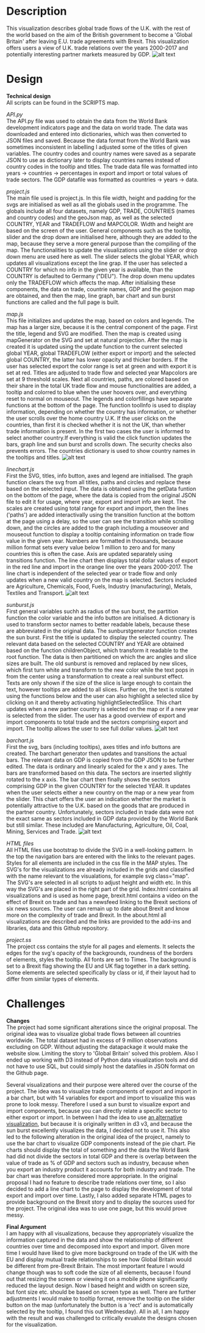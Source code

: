 # Description
This visualization describes global trade flows of the U.K. with the rest of the world based on the aim of the British government to become a 'Global Britain' after leaving E.U. trade agreements with Brexit. This visualization offers users a view of U.K. trade relations over the years 2000-2017 and potentially interesting partner markets measured by GDP.
![alt text](https://github.com/petersjanjaap/project/blob/master/Images/Index_p1.png)

# Design
**Technical design**\
All scripts can be found in the SCRIPTS map.

_API.py_\
The API.py file was used to obtain the data from the World Bank development indicators page and the data on world trade. The data was downloaded and entered into dictionaries, which was then converted to JSON files and saved. Because the data format from the World Bank was sometimes inconsistent in labelling I adjusted some of the titles of given variables. The country codes and country names were saved as a separate JSON to use as dictionary later to display countries names instead of country codes in the tooltip and titles. The trade data file was formatted into years -> countries -> percentages in export and import or total values of trade sectors. The GDP datafile was formatted as countries -> years -> data. 

_project.js_\
The main file used is project.js. In this file width, height and padding for the svgs are initialised as well as all the globals used in the programme. The globals include all four datasets, namely GDP, TRADE, COUNTRIES (names and country codes) and the geoJson map, as well as the selected COUNTRY, YEAR and TRADEFLOW and MAPCOLOR. Width and height are based on the screen of the user. General components such as the tooltip, slider and the drop down are initialised here, although they are added to the map, because they serve a more general purpose than the compiling of the map. The functionalities to update the visualizations using the slider or drop down menu are used here as well. The slider selects the global YEAR, which updates all visualizations except the line grap. If the user has selected a COUNTRY for which no info in the given year is available, than the COUNTRY is defaulted to Germany ("DEU"). The drop down menu updates only the TRADEFLOW which affects the map. After initialising these components, the data on trade, countrie names, GDP and the geojson map are obtained, and then the map, line graph, bar chart and sun burst functions are called and the full page is built. 

_map.js_\
This file initializes and updates the map, based on colors and legends. The map has a larger size, because it is the central component of the page. First the title, legend and SVG are modified. Then the map is created using mapGenerator on the SVG and set at natural projection. After the map is created it is updated using the update function to the current selected global YEAR, global TRADEFLOW (either export or import) and the selected global COUNTRY, the latter has lower opacity and thicker borders. If the user has selected export the color range is set at green and with export it is set at red. Titles are adjusted to trade flow and selected year Mapcolors are set at 9 threshold scales. Next all countries, paths, are colored based on their share in the total UK trade flow and mouse functionalities are added, a tooltip and colorred to blue when the user hoovers over, and everything reset to normal on mouseout. The legends and colorfillings have separate functions at the bottom of the page. The function toolInfo is used to display information, depending on whether the country has information, or whether the user scrolls over the home country U.K. If the user clicks on the countries, than first it is checked whether it is not the UK, than whether trade information is present. In the first two cases the user is informed to select another country.If everything is valid the click function updates the bars, graph line and sun burst and scrolls down. The security checks also prevents errors. The countries dictionary is used to show country names in the tooltips and titles.
![alt text](https://github.com/petersjanjaap/project/blob/master/Images/map.png)

_linechart.js_\
First the SVG, titles, info button, axes and legend are initialised. The graph function clears the svg from all titles, paths and circles and replace these based on the selected input. The data is obtained using the getData funtion on the bottom of the page, where the data is copied from the original JSON file to edit it for usage, where year, export and import info are kept. The scales are created using total range for export and import, then the lines ('paths') are added interactivally using the transition function at the bottom at the page using a delay, so the user can see the transition while scrolling down, and the circles are added to the graph including a mouseover and mouseout function to display a tooltip containing information on trade flow value in the given year. Numbers are formatted in thousands, because million format sets every value below 1 million to zero and for many countries this is often the case. Axis are updated separately using transitions function. The line chart then displays total dollar values of export in the red line and import in the orange line over the years 2000-2017. The line chart is independent of the selected year or trade flow and only updates when a new valid country on the map is selected. Sectors included are Agriculture, Chemicals, Food, Fuels, Industry (manufacturing), Metals, Textiles and Transport.
![alt text](https://github.com/petersjanjaap/project/blob/master/Images/line.png)

_sunburst.js_\
First general variables suchh as radius of the sun burst, the partition function the color variable and the info button are initialised. A dictionary is used to transform sector names to better readable labels, because these are abbreviated in the original data. The sunburstgenerator function creates the sun burst. First the title is updated to display the selected country. The relevant data based on the selected COUNTRY and YEAR are obtained based on the function childrenObject, which transform it readable to the root function. The data is then partitioned on which the arc angles and slice sizes are built. The old sunburst is removed and replaced by new slices, which first turn white and transform to the new color while the text pops in from the center using a transformation to create a real sunburst effect. Texts are only shown if the size of the slice is large enough to contain the text, however tooltips are added to all slices. Further on, the text is rotated using the functions below and the user can also highlight a selected slice by clicking on it and thereby activating highlightSelectedSlice. This chart updates when a new partner country is selected on the map or if a new year is selected from the slider. The user has a good overview of export and import components to total trade and the sectors comprising export and import. The tooltip allows the user to see full dollar values.
![alt text](https://github.com/petersjanjaap/project/blob/master/Images/sun.png)


_barchart.js_\
First the svg, bars (including tooltips), axes titles and info buttons are created. The barchart generator then updates and transitions the actual bars. The relevant data on GDP is copied from the GDP JSON to be further edited. The data is ordinary and linearly scaled for the x and y axes. The bars are transformed based on this data. The sectors are inserted slightly rotated to the x axis. The bar chart then finally shows the sectors comprising GDP in the given COUNTRY for the selected YEAR. It updates when the user selects either a new country on the map or a new year from the slider. This chart offers the user an indication whether the market is potentially attractive to the U.K. based on the goods that are produced in the partner country. Unfortunately, sectors included in trade data were not the exact same as sectors included in GDP data provided by the World Bank but still similar. These included are Manufacturing, Agriculture, Oil, Coal, Mining, Services and Trade. 
![alt text](https://github.com/petersjanjaap/project/blob/master/Images/bar.png)


_HTML files_\
All HTML files use bootstrap to divide the SVG in a well-looking pattern. In the top the navigation bars are entered with the links to the relevant pages. Styles for all elements are included in the css file in the MAP styles. The SVG's for the visualizations are already included in the grids and classified with the name relevant to the visualations, for example svg class="map". The SVG's are selected in all scripts to adjust height and width etc. In this way the SVG's are placed in the right part of the grid. Index.html contains all visualizations and is used as home page, brexit.html contains a video on the effect of Brexit on trade and has a newsfeed linking to the Brexit sections of six news sources. The user can remain up to date about Brexit and know more on the complexity of trade and Brexit. In the about.html all visualizations are described and the links are provided to the add-ins and libraries, data and this Github repository. 

_project.ss_\
The project css contains the style for all pages and elements. It selects the edges for the svg's opacity of the backgrounds, roundness of the borders of elements, styles the tooltip. All fonts are set to Times. The background is set to a Brexit flag showing the EU and UK flag together in a dark setting. Some elements are selected specifically by class or id, if their layout had to differ from similar types of elements.  


# Challenges
**Changes**\
The project had some significant alterations since the original proposal. The original idea was to visualize global trade flows between all countries worldwide. The total dataset had in excess of 9 million observations excluding on GDP. Without adjusting the datapackage it would make the website slow. Limiting the story to 'Global Britain' solved this problem. Also I ended up working with D3 instead of Python data visualization tools and did not have to use SQL, but could simply host the datafiles in JSON format on the Github page.

Several visualizations and their purpose were altered over the course of the project. The idea was to visualize trade components of export and import in a bar chart, but with 14 variables for export and import to visualize this was prone to look messy. Therefore I used a sun burst to visualize export and import components, because you can directly relate a specific sector to either export or import. In between I had the idea to use [an alternative visualization](http://www.brightpointinc.com/united-states-trade-deficit/), but because it is originally written in d3 v3, and because the sun burst excellently visualizes the data, I decided not to use it. 
This also led to the following alteration in the original idea of the project, namely to use the bar chart to visualize GDP components instead of the pie chart. Pie charts should display the total of something and the data the World Bank had did not divide the sectors in total GDP and there is overlap between the value of trade as % of GDP and sectors such as industry, because when you export an industry product it accounts for both industry and trade. The bar chart was therefore considered more appropriate. In the original proposal I had no feature to describe trade relations over time, so I also decided to add a line chart to the page to display the development of total export and import over time. Lastly, I also added separate HTML pages to provide background on the Brexit story and to display the sources used for the project. The original idea was to use one page, but this would prove messy.

**Final Argument**\
I am happy with all visualizations, because they appropriately visualize the information captured in the data and show the relationship of different countries over time and decomposed into export and import. Given more time I would have liked to give more background on trade of the UK with the EU and display mutual trade relationships to see how Global Britain would be different from pre-Brexit Britain. The most important feature I would change though was to soft code the size of all elements, because I found out that resizing the screen or viewing it on a mobile phone significantly reduced the layout design. Now I based height and width on screen size, but font size etc. should be based on screen type as well. There are further adjustments I would make to tooltip format, remove the tooltip on the slider button on the map (unfortunately the button is a 'rect' and is automatically selected by the tooltip, I found this out Wednesday). All in all, I am happy with the result and was challenged to critically evualute the designs chosen for the visualization.

